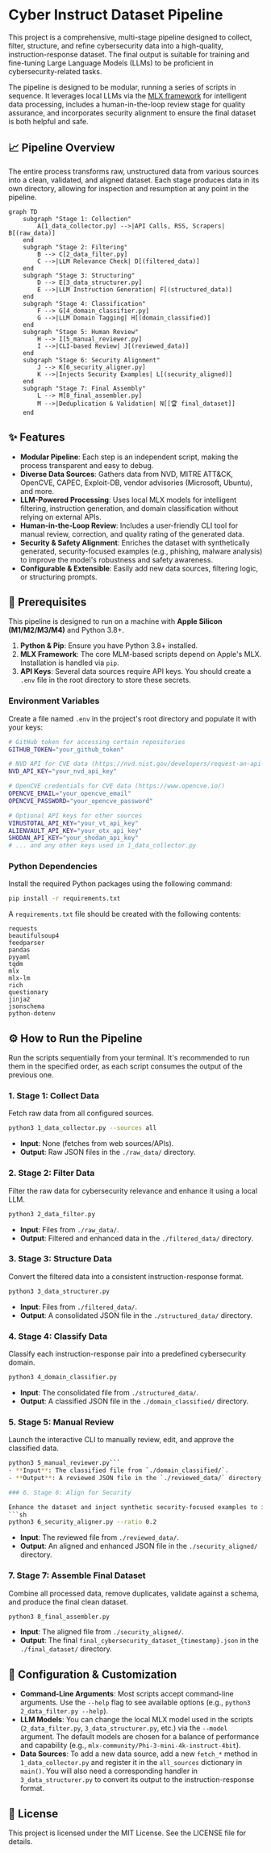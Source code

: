 # Cyber Instruct Dataset Pipeline

This project is a comprehensive, multi-stage pipeline designed to collect, filter, structure, and refine cybersecurity data into a high-quality, instruction-response dataset. The final output is suitable for training and fine-tuning Large Language Models (LLMs) to be proficient in cybersecurity-related tasks.

The pipeline is designed to be modular, running a series of scripts in sequence. It leverages local LLMs via the [MLX framework](https://github.com/ml-explore/mlx) for intelligent data processing, includes a human-in-the-loop review stage for quality assurance, and incorporates security alignment to ensure the final dataset is both helpful and safe.

## 📈 Pipeline Overview

The entire process transforms raw, unstructured data from various sources into a clean, validated, and aligned dataset. Each stage produces data in its own directory, allowing for inspection and resumption at any point in the pipeline.

```mermaid
graph TD
    subgraph "Stage 1: Collection"
        A[1_data_collector.py] -->|API Calls, RSS, Scrapers| B[(raw_data)]
    end
    subgraph "Stage 2: Filtering"
        B --> C[2_data_filter.py]
        C -->|LLM Relevance Check| D[(filtered_data)]
    end
    subgraph "Stage 3: Structuring"
        D --> E[3_data_structurer.py]
        E -->|LLM Instruction Generation| F[(structured_data)]
    end
    subgraph "Stage 4: Classification"
        F --> G[4_domain_classifier.py]
        G -->|LLM Domain Tagging| H[(domain_classified)]
    end
    subgraph "Stage 5: Human Review"
        H --> I[5_manual_reviewer.py]
        I -->|CLI-based Review| J[(reviewed_data)]
    end
    subgraph "Stage 6: Security Alignment"
        J --> K[6_security_aligner.py]
        K -->|Injects Security Examples| L[(security_aligned)]
    end
    subgraph "Stage 7: Final Assembly"
        L --> M[8_final_assembler.py]
        M -->|Deduplication & Validation| N[[🏆 final_dataset]]
    end
```

## ✨ Features

- **Modular Pipeline**: Each step is an independent script, making the process transparent and easy to debug.
- **Diverse Data Sources**: Gathers data from NVD, MITRE ATT&CK, OpenCVE, CAPEC, Exploit-DB, vendor advisories (Microsoft, Ubuntu), and more.
- **LLM-Powered Processing**: Uses local MLX models for intelligent filtering, instruction generation, and domain classification without relying on external APIs.
- **Human-in-the-Loop Review**: Includes a user-friendly CLI tool for manual review, correction, and quality rating of the generated data.
- **Security & Safety Alignment**: Enriches the dataset with synthetically generated, security-focused examples (e.g., phishing, malware analysis) to improve the model's robustness and safety awareness.
- **Configurable & Extensible**: Easily add new data sources, filtering logic, or structuring prompts.

## 🚀 Prerequisites

This pipeline is designed to run on a machine with **Apple Silicon (M1/M2/M3/M4)** and Python 3.8+.

1.  **Python & Pip**: Ensure you have Python 3.8+ installed.
2.  **MLX Framework**: The core MLM-based scripts depend on Apple's MLX. Installation is handled via `pip`.
3.  **API Keys**: Several data sources require API keys. You should create a `.env` file in the root directory to store these secrets.

### Environment Variables

Create a file named `.env` in the project's root directory and populate it with your keys:

```bash
# GitHub token for accessing certain repositories
GITHUB_TOKEN="your_github_token"

# NVD API for CVE data (https://nvd.nist.gov/developers/request-an-api-key)
NVD_API_KEY="your_nvd_api_key"

# OpenCVE credentials for CVE data (https://www.opencve.io/)
OPENCVE_EMAIL="your_opencve_email"
OPENCVE_PASSWORD="your_opencve_password"

# Optional API keys for other sources
VIRUSTOTAL_API_KEY="your_vt_api_key"
ALIENVAULT_API_KEY="your_otx_api_key"
SHODAN_API_KEY="your_shodan_api_key"
# ... and any other keys used in 1_data_collector.py
```

### Python Dependencies

Install the required Python packages using the following command:

```sh
pip install -r requirements.txt
```

A `requirements.txt` file should be created with the following contents:

```text
requests
beautifulsoup4
feedparser
pandas
pyyaml
tqdm
mlx
mlx-lm
rich
questionary
jinja2
jsonschema
python-dotenv
```

## ⚙️ How to Run the Pipeline

Run the scripts sequentially from your terminal. It's recommended to run them in the specified order, as each script consumes the output of the previous one.

### 1. Stage 1: Collect Data

Fetch raw data from all configured sources.
```sh
python3 1_data_collector.py --sources all
```
- **Input**: None (fetches from web sources/APIs).
- **Output**: Raw JSON files in the `./raw_data/` directory.

### 2. Stage 2: Filter Data

Filter the raw data for cybersecurity relevance and enhance it using a local LLM.
```sh
python3 2_data_filter.py
```
- **Input**: Files from `./raw_data/`.
- **Output**: Filtered and enhanced data in the `./filtered_data/` directory.

### 3. Stage 3: Structure Data

Convert the filtered data into a consistent instruction-response format.
```sh
python3 3_data_structurer.py
```
- **Input**: Files from `./filtered_data/`.
- **Output**: A consolidated JSON file in the `./structured_data/` directory.

### 4. Stage 4: Classify Data

Classify each instruction-response pair into a predefined cybersecurity domain.
```sh
python3 4_domain_classifier.py
```
- **Input**: The consolidated file from `./structured_data/`.
- **Output**: A classified JSON file in the `./domain_classified/` directory.

### 5. Stage 5: Manual Review

Launch the interactive CLI to manually review, edit, and approve the classified data.
```sh
python3 5_manual_reviewer.py```
- **Input**: The classified file from `./domain_classified/`.
- **Output**: A reviewed JSON file in the `./reviewed_data/` directory, along with session statistics.

### 6. Stage 6: Align for Security

Enhance the dataset and inject synthetic security-focused examples to improve safety.
```sh
python3 6_security_aligner.py --ratio 0.2
```
- **Input**: The reviewed file from `./reviewed_data/`.
- **Output**: An aligned and enhanced JSON file in the `./security_aligned/` directory.

### 7. Stage 7: Assemble Final Dataset

Combine all processed data, remove duplicates, validate against a schema, and produce the final clean dataset.
```sh
python3 8_final_assembler.py
```
- **Input**: The aligned file from `./security_aligned/`.
- **Output**: The final `final_cybersecurity_dataset_{timestamp}.json` in the `./final_dataset/` directory.

## 🔧 Configuration & Customization

- **Command-Line Arguments**: Most scripts accept command-line arguments. Use the `--help` flag to see available options (e.g., `python3 2_data_filter.py --help`).
- **LLM Models**: You can change the local MLX model used in the scripts (`2_data_filter.py`, `3_data_structurer.py`, etc.) via the `--model` argument. The default models are chosen for a balance of performance and capability (e.g., `mlx-community/Phi-3-mini-4k-instruct-4bit`).
- **Data Sources**: To add a new data source, add a new `fetch_*` method in `1_data_collector.py` and register it in the `all_sources` dictionary in `main()`. You will also need a corresponding handler in `3_data_structurer.py` to convert its output to the instruction-response format.

## 📜 License

This project is licensed under the MIT License. See the LICENSE file for details.